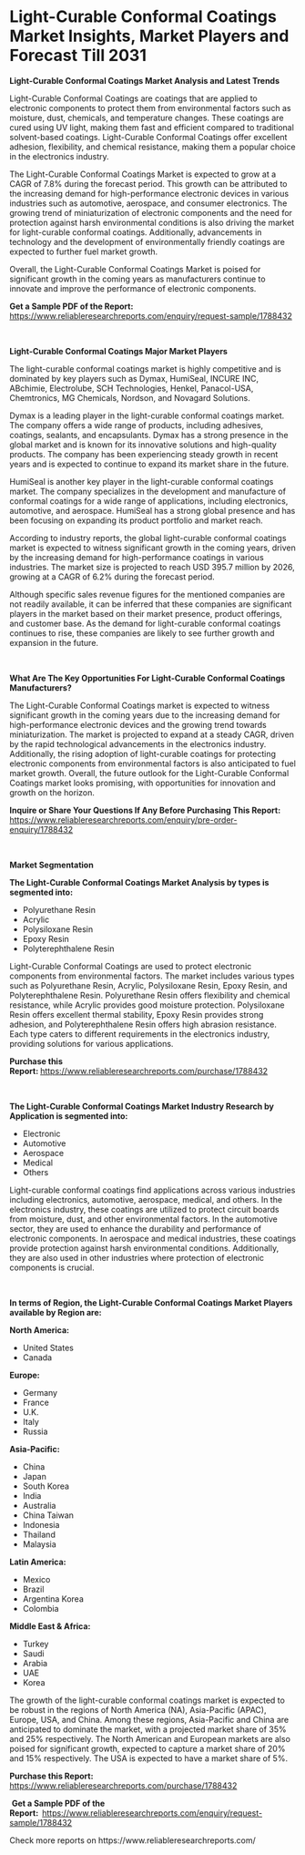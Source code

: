 <p><h1>Light-Curable Conformal Coatings Market Insights, Market Players and Forecast Till 2031</h1></p><p><strong>Light-Curable Conformal Coatings Market Analysis and Latest Trends</strong></p>
<p><p>Light-Curable Conformal Coatings are coatings that are applied to electronic components to protect them from environmental factors such as moisture, dust, chemicals, and temperature changes. These coatings are cured using UV light, making them fast and efficient compared to traditional solvent-based coatings. Light-Curable Conformal Coatings offer excellent adhesion, flexibility, and chemical resistance, making them a popular choice in the electronics industry.</p><p>The Light-Curable Conformal Coatings Market is expected to grow at a CAGR of 7.8% during the forecast period. This growth can be attributed to the increasing demand for high-performance electronic devices in various industries such as automotive, aerospace, and consumer electronics. The growing trend of miniaturization of electronic components and the need for protection against harsh environmental conditions is also driving the market for light-curable conformal coatings. Additionally, advancements in technology and the development of environmentally friendly coatings are expected to further fuel market growth.</p><p>Overall, the Light-Curable Conformal Coatings Market is poised for significant growth in the coming years as manufacturers continue to innovate and improve the performance of electronic components.</p></p>
<p><strong>Get a Sample PDF of the Report:&nbsp;</strong> <a href="https://www.reliableresearchreports.com/enquiry/request-sample/1788432">https://www.reliableresearchreports.com/enquiry/request-sample/1788432</a></p>
<p>&nbsp;</p>
<p><strong>Light-Curable Conformal Coatings Major Market Players</strong></p>
<p><p>The light-curable conformal coatings market is highly competitive and is dominated by key players such as Dymax, HumiSeal, INCURE INC, ABchimie, Electrolube, SCH Technologies, Henkel, Panacol-USA, Chemtronics, MG Chemicals, Nordson, and Novagard Solutions.</p><p>Dymax is a leading player in the light-curable conformal coatings market. The company offers a wide range of products, including adhesives, coatings, sealants, and encapsulants. Dymax has a strong presence in the global market and is known for its innovative solutions and high-quality products. The company has been experiencing steady growth in recent years and is expected to continue to expand its market share in the future.</p><p>HumiSeal is another key player in the light-curable conformal coatings market. The company specializes in the development and manufacture of conformal coatings for a wide range of applications, including electronics, automotive, and aerospace. HumiSeal has a strong global presence and has been focusing on expanding its product portfolio and market reach.</p><p>According to industry reports, the global light-curable conformal coatings market is expected to witness significant growth in the coming years, driven by the increasing demand for high-performance coatings in various industries. The market size is projected to reach USD 395.7 million by 2026, growing at a CAGR of 6.2% during the forecast period.</p><p>Although specific sales revenue figures for the mentioned companies are not readily available, it can be inferred that these companies are significant players in the market based on their market presence, product offerings, and customer base. As the demand for light-curable conformal coatings continues to rise, these companies are likely to see further growth and expansion in the future.</p></p>
<p>&nbsp;</p>
<p><strong>What Are The Key Opportunities For Light-Curable Conformal Coatings Manufacturers?</strong></p>
<p><p>The Light-Curable Conformal Coatings market is expected to witness significant growth in the coming years due to the increasing demand for high-performance electronic devices and the growing trend towards miniaturization. The market is projected to expand at a steady CAGR, driven by the rapid technological advancements in the electronics industry. Additionally, the rising adoption of light-curable coatings for protecting electronic components from environmental factors is also anticipated to fuel market growth. Overall, the future outlook for the Light-Curable Conformal Coatings market looks promising, with opportunities for innovation and growth on the horizon.</p></p>
<p><strong>Inquire or Share Your Questions If Any Before Purchasing This Report:</strong> <a href="https://www.reliableresearchreports.com/enquiry/pre-order-enquiry/1788432">https://www.reliableresearchreports.com/enquiry/pre-order-enquiry/1788432</a></p>
<p>&nbsp;</p>
<p><strong>Market Segmentation</strong></p>
<p><strong>The Light-Curable Conformal Coatings Market Analysis by types is segmented into:</strong></p>
<p><ul><li>Polyurethane Resin</li><li>Acrylic</li><li>Polysiloxane Resin</li><li>Epoxy Resin</li><li>Polyterephthalene Resin</li></ul></p>
<p><p>Light-Curable Conformal Coatings are used to protect electronic components from environmental factors. The market includes various types such as Polyurethane Resin, Acrylic, Polysiloxane Resin, Epoxy Resin, and Polyterephthalene Resin. Polyurethane Resin offers flexibility and chemical resistance, while Acrylic provides good moisture protection. Polysiloxane Resin offers excellent thermal stability, Epoxy Resin provides strong adhesion, and Polyterephthalene Resin offers high abrasion resistance. Each type caters to different requirements in the electronics industry, providing solutions for various applications.</p></p>
<p><strong>Purchase this Report:&nbsp;</strong><a href="https://www.reliableresearchreports.com/purchase/1788432">https://www.reliableresearchreports.com/purchase/1788432</a></p>
<p>&nbsp;</p>
<p><strong>The Light-Curable Conformal Coatings Market Industry Research by Application is segmented into:</strong></p>
<p><ul><li>Electronic</li><li>Automotive</li><li>Aerospace</li><li>Medical</li><li>Others</li></ul></p>
<p><p>Light-curable conformal coatings find applications across various industries including electronics, automotive, aerospace, medical, and others. In the electronics industry, these coatings are utilized to protect circuit boards from moisture, dust, and other environmental factors. In the automotive sector, they are used to enhance the durability and performance of electronic components. In aerospace and medical industries, these coatings provide protection against harsh environmental conditions. Additionally, they are also used in other industries where protection of electronic components is crucial.</p></p>
<p>&nbsp;</p>
<p><strong>In terms of Region, the Light-Curable Conformal Coatings Market Players available by Region are:</strong></p>
<p>
    <p> <strong> North America: </strong>
        <ul>
            <li>United States</li>
            <li>Canada</li>
        </ul>
        </p> 
    <p> <strong> Europe: </strong>
        <ul>
            <li>Germany</li>
            <li>France</li>
            <li>U.K.</li>
            <li>Italy</li>
            <li>Russia</li>
        </ul>
        </p> 
    <p> <strong> Asia-Pacific: </strong>
        <ul>
            <li>China</li>
            <li>Japan</li>
            <li>South Korea</li>
            <li>India</li>
            <li>Australia</li>
            <li>China Taiwan</li>
            <li>Indonesia</li>
            <li>Thailand</li>
            <li>Malaysia</li>
        </ul>
        </p> 
    <p> <strong> Latin America: </strong>
        <ul>
            <li>Mexico</li>
            <li>Brazil</li>
            <li>Argentina Korea</li>
            <li>Colombia</li>
        </ul>
        </p> 
    <p> <strong> Middle East & Africa: </strong>
        <ul>
            <li>Turkey</li>
            <li>Saudi</li>
            <li>Arabia</li>
            <li>UAE</li>
            <li>Korea</li>
        </ul>
    </p>
    </p>
<p><p>The growth of the light-curable conformal coatings market is expected to be robust in the regions of North America (NA), Asia-Pacific (APAC), Europe, USA, and China. Among these regions, Asia-Pacific and China are anticipated to dominate the market, with a projected market share of 35% and 25% respectively. The North American and European markets are also poised for significant growth, expected to capture a market share of 20% and 15% respectively. The USA is expected to have a market share of 5%.</p></p>
<p><strong>Purchase this Report: </strong><a href="https://www.reliableresearchreports.com/purchase/1788432">https://www.reliableresearchreports.com/purchase/1788432</a></p>
<p>&nbsp;<strong>Get a Sample PDF of the Report:&nbsp;&nbsp;</strong><a href="https://www.reliableresearchreports.com/enquiry/request-sample/1788432">https://www.reliableresearchreports.com/enquiry/request-sample/1788432</a></p>
<p><strong></strong></p>
<p>Check more reports on https://www.reliableresearchreports.com/</p>